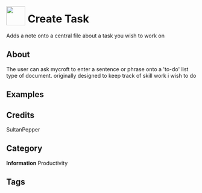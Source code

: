 # <img src="https://raw.githack.com/FortAwesome/Font-Awesome/master/svgs/solid/archive.svg" card_color="#BDC3C7" width="50" height="50" style="vertical-align:bottom"/> Create Task
Adds a note onto a central file about a task you wish to work on

## About
The user can ask mycroft to enter a sentence or phrase onto a 'to-do' list type of document. originally designed to keep track of skill work i wish to do

## Examples

## Credits
SultanPepper

## Category
**Information**
Productivity

## Tags

